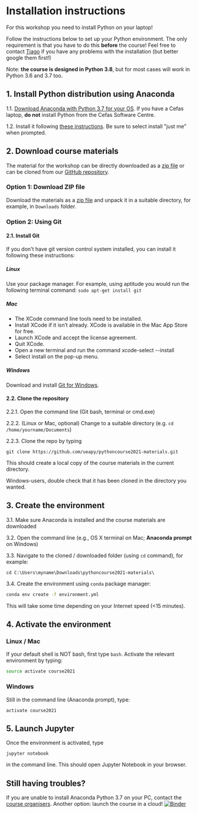 # Installation instructions

For this workshop you need to install Python on your laptop!

Follow the instructions below to set up your Python environment. The only requirement is that you have to do this **before** the course! Feel free to contact [Tiago](mailto:tiago.silva@cefas.co.uk) if you have any problems with the installation (but better google them first!)

Note: **the course is designed in Python 3.8**, but for most cases will work in Python 3.6 and 3.7 too.

## 1. Install Python distribution using Anaconda
1.1. [Download Anaconda with Python 3.7 for your OS](https://www.anaconda.com/download/). If you have a Cefas laptop, **do not** install Python from the Cefas Software Centre.

1.2. Install it following [these instructions](https://docs.anaconda.com/anaconda/install/). Be sure to select install "just me" when prompted.

## 2. Download course materials
The material for the workshop can be directly downloaded as a [zip file](https://github.com/ueapy/pythoncourse2021-materials/archive/master.zip) or can be cloned from our [GitHub repository](https://github.com/ueapy/pythoncourse2021-materials).


### Option 1: Download ZIP file
Download the materials as a [zip file](https://github.com/ueapy/pythoncourse2021-materials/archive/master.zip) and unpack it in a suitable directory, for example, in `Downloads` folder.

### Option 2: Using Git
#### 2.1. Install Git
If you don't have git version control system installed, you can install it following these instructions:
##### Linux
Use your package manager. For example, using aptitude you would run the following terminal command: `sudo apt-get install git`
##### Mac
* The XCode command line tools need to be installed.
* Install XCode if it isn’t already. XCode is available in the Mac App Store for free.
* Launch XCode and accept the license agreement.
* Quit XCode.
* Open a new terminal and run the command xcode-select --install
* Select install on the pop-up menu.
##### Windows
Download and install [Git for Windows](https://git-scm.com/downloads).

#### 2.2. Clone the repository
2.2.1. Open the command line (Git bash, terminal or cmd.exe)

2.2.2. (Linux or Mac, optional) Change to a suitable directory (e.g. `cd /home/yourname/Documents`)

2.2.3. Clone the repo by typing

```
git clone https://github.com/ueapy/pythoncourse2021-materials.git
```
This should create a local copy of the course materials in the current directory.

Windows-users, double check that it has been cloned in the directory you wanted.


## 3. Create the environment
3.1. Make sure Anaconda is installed and the course materials are downloaded

3.2. Open the command line (e.g., OS X terminal on Mac; **Anaconda prompt** on Windows)

3.3. Navigate to the cloned / downloaded folder (using `cd` command), for example:

```
cd C:\Users\myname\Downloads\pythoncourse2021-materials\
```

3.4. Create the environment using `conda` package manager:

```bash
conda env create -f environment.yml
```
This will take some time depending on your Internet speed (<15 minutes).

## 4. Activate the environment
### Linux / Mac
If your default shell is NOT bash, first type `bash`. Activate the relevant environment by typing:
```bash
source activate course2021
```
### Windows
Still in the command line (Anaconda prompt), type:
```
activate course2021
```

## 5. Launch Jupyter
Once the environment is activated, type 
```
jupyter notebook
```
in the command line. This should open Jupyter Notebook in your browser. 

## Still having troubles?
If you are unable to install Anaconda Python 3.7 on your PC, contact the [course organisers](index.md#registration-and-enquiries).
Another option: launch the course in a cloud! [![Binder](http://mybinder.org/badge.svg)](http://mybinder.org:/repo/ueapy/pythoncourse2021-materials)

